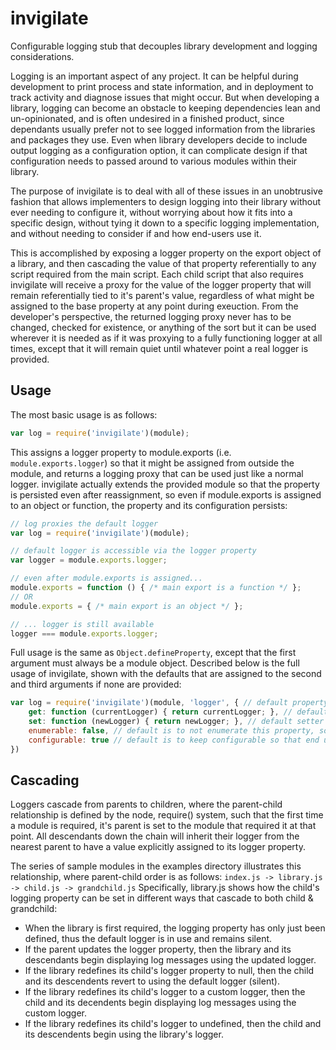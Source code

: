 # invigilate
Configurable logging stub that decouples library development and logging considerations.

Logging is an important aspect of any project. It can be helpful during development to print process and state information,
and in deployment to track activity and diagnose issues that might occur. But when developing a library, logging can become
an obstacle to keeping dependencies lean and un-opinionated, and is often undesired in a finished product, since dependants
usually prefer not to see logged information from the libraries and packages they use. Even when library developers decide
to include output logging as a configuration option, it can complicate design if that configuration needs to passed around
to various modules within their library.

The purpose of invigilate is to deal with all of these issues in an unobtrusive fashion that allows implementers to design
logging into their library without ever needing to configure it, without worrying about how it fits into a specific design,
without tying it down to a specific logging implementation, and without needing to consider if and how end-users use it.

This is accomplished by exposing a logger property on the export object of a library, and then cascading the value of that
property referentially to any script required from the main script. Each child script that also requires invigilate will
receive a proxy for the value of the logger property that will remain referentially tied to it's parent's value, regardless 
of what might be assigned to the base property at any point during exeuction. From the developer's perspective, the returned 
logging proxy never has to be changed, checked for existence, or anything of the sort but it can be used wherever it is 
needed as if it was proxying to a fully functioning logger at all times, except that it will remain quiet until whatever
point a real logger is provided.

## Usage

The most basic usage is as follows:
```javascript
var log = require('invigilate')(module);
```
This assigns a logger property to module.exports (i.e. `module.exports.logger`) so that it might be assigned from outside
the module, and returns a logging proxy that can be used just like a normal logger. invigilate actually extends the provided
module so that the property is persisted even after reassignment, so even if module.exports is assigned to an object or 
function, the property and its configuration persists:
```javascript
// log proxies the default logger
var log = require('invigilate')(module);

// default logger is accessible via the logger property
var logger = module.exports.logger;

// even after module.exports is assigned...
module.exports = function () { /* main export is a function */ };
// OR
module.exports = { /* main export is an object */ };

// ... logger is still available
logger === module.exports.logger;
```

Full usage is the same as `Object.defineProperty`, except that the first argument must always be a module object. Described
below is the full usage of invigilate, shown with the defaults that are assigned to the second and third arguments if none
are provided:
```javascript
var log = require('invigilate')(module, 'logger', { // default property name is 'logger', but this can be set to anything
    get: function (currentLogger) { return currentLogger; }, // default getter just returns the passed in
    set: function (newLogger) { return newLogger; }, // default setter just sets the returned value
    enumerable: false, // default is to not enumerate this property, so that it does not interfere with existing code that enumerates properties
    configurable: true // default is to keep configurable so that end users might update this configuration
})
```
## Cascading
Loggers cascade from parents to children, where the parent-child relationship is defined by the node, require() system,
such that the first time a module is required, it's parent is set to the module that required it at that point. All 
descendants down the chain will inherit their logger from the nearest parent to have a value explicitly assigned to its 
logger property.

The series of sample modules in the examples directory illustrates this relationship, where parent-child order is as follows:
`index.js -> library.js -> child.js -> grandchild.js`
Specifically, library.js shows how the child's logging property can be set in different ways that cascade to both child &
grandchild:
* When the library is first required, the logging property has only just been defined, thus the default logger is in use 
and remains silent. 
* If the parent updates the logger property, then the library and its descendants begin displaying log messages using the 
updated logger. 
* If the library redefines its child's logger property to null, then the child and its descendents revert to using the 
default logger (silent). 
* If the library redefines its child's logger to a custom logger, then the child and its decendents begin displaying log 
messages using the custom logger.
* If the library redefines its child's logger to undefined, then the child and its descendents begin using the library's
logger.